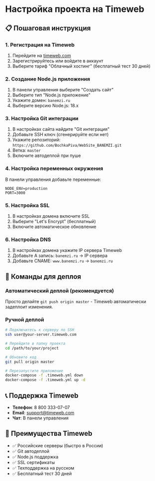 # Настройка проекта на Timeweb

## 📋 Пошаговая инструкция

### 1. Регистрация на Timeweb
1. Перейдите на [timeweb.com](https://timeweb.com)
2. Зарегистрируйтесь или войдите в аккаунт
3. Выберите тариф "Облачный хостинг" (бесплатный тест 30 дней)

### 2. Создание Node.js приложения
1. В панели управления выберите "Создать сайт"
2. Выберите тип "Node.js приложение"
3. Укажите домен: `banemzi.ru`
4. Выберите версию Node.js: 18.x

### 3. Настройка Git интеграции
1. В настройках сайта найдите "Git интеграция"
2. Добавьте SSH ключ (сгенерируйте если нет)
3. Укажите репозиторий: `https://github.com/BochkaPiva/WebSite_BANEMZI.git`
4. Ветка: `master`
5. Включите автодеплой при пуше

### 4. Настройка переменных окружения
В панели управления добавьте переменные:
```
NODE_ENV=production
PORT=3000
```

### 5. Настройка SSL
1. В настройках домена включите SSL
2. Выберите "Let's Encrypt" (бесплатный)
3. Включите автоматическое обновление

### 6. Настройка DNS
1. В настройках домена укажите IP сервера Timeweb
2. Добавьте A запись: `banemzi.ru` → IP сервера
3. Добавьте CNAME: `www.banemzi.ru` → `banemzi.ru`

## 🔧 Команды для деплоя

### Автоматический деплой (рекомендуется)
Просто делайте `git push origin master` - Timeweb автоматически задеплоит изменения.

### Ручной деплой
```bash
# Подключитесь к серверу по SSH
ssh user@your-server.timeweb.com

# Перейдите в папку проекта
cd /path/to/your/project

# Обновите код
git pull origin master

# Перезапустите приложение
docker-compose -f .timeweb.yml down
docker-compose -f .timeweb.yml up -d
```

## 📞 Поддержка Timeweb
- **Телефон**: 8 800 333-07-07
- **Email**: support@timeweb.com
- **Чат**: В панели управления

## 🎯 Преимущества Timeweb
- ✅ Российские серверы (быстро в России)
- ✅ Git автодеплой
- ✅ Node.js поддержка
- ✅ SSL сертификаты
- ✅ Техподдержка на русском
- ✅ Бесплатный тест 30 дней


